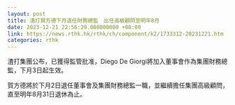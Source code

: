 ```yaml
---
layout: post
title: 渣打賀方德下月退任財務總監　出任高級顧問至明年8月
date: 2023-12-21 22:56:29.000000000 +08:00
link: https://news.rthk.hk/rthk/ch/component/k2/1733312-20231221.htm
categories: rthk
---
```


渣打集團公布，已獲得監管批准，Diego De Giorgi將加入董事會作為集團財務總監，下月3日起生效。

賀方德將於下月2日退任董事會及集團財務總監一職，並繼續擔任集團高級顧問，直至明年8月31日退休為止。
